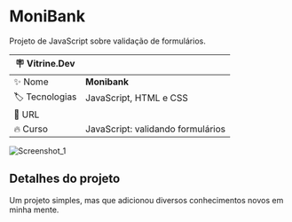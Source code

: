 # MoniBank

Projeto de JavaScript sobre validação de formulários.

| :placard: Vitrine.Dev |     |
| -------------  | --- |
| :sparkles: Nome        | **Monibank**
| :label: Tecnologias | JavaScript, HTML e CSS
| :rocket: URL         | 
| :fire: Curso     | JavaScript: validando formulários

<!-- Inserir imagem com a #vitrinedev ao final do link -->
![Screenshot_1](https://user-images.githubusercontent.com/91283681/232095116-f00c90d4-76a1-482a-a6df-2ceafe350609.png#vitrinedev)

## Detalhes do projeto

Um projeto simples, mas que adicionou diversos conhecimentos novos em minha mente.
